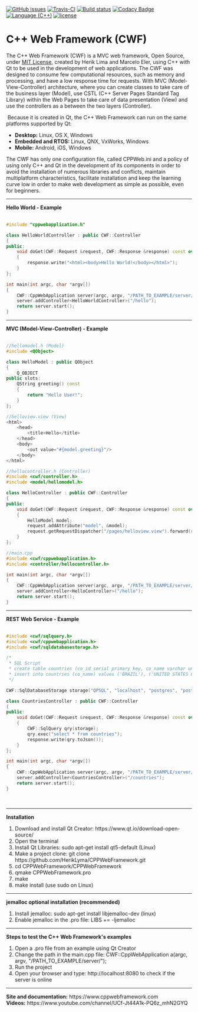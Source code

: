 [![GitHub issues](https://img.shields.io/github/issues/HerikLyma/CPPWebFramework.svg)](https://github.com/HerikLyma/CPPWebFramework/issues)
[![Travis-CI](https://travis-ci.org/HerikLyma/CPPWebFramework.svg?branch=master)](https://travis-ci.org/HerikLyma/CPPWebFramework)
[![Build status](https://ci.appveyor.com/api/projects/status/d8u7th2wl1qro6m2?svg=true)](https://ci.appveyor.com/project/HerikLyma/cppwebframework)
[![Codacy Badge](https://api.codacy.com/project/badge/Grade/8b818182369744f0af42a52785f7b5fe)](https://www.codacy.com/app/HerikLyma/CPPWebFramework?utm_source=github.com&amp;utm_medium=referral&amp;utm_content=HerikLyma/CPPWebFramework&amp;utm_campaign=Badge_Grade)
[![Language (C++)](https://img.shields.io/badge/powered_by-C++-green.svg?style=flat-square)](https://isocpp.org/)
[![license](https://img.shields.io/github/license/mashape/apistatus.svg)](https://github.com/HerikLyma/CPPWebFramework/blob/master/LICENSE.txt)


# C++ Web Framework (CWF)



​The C++ Web Framework (CWF) is a MVC web framework, Open Source, under <a href="https://github.com/HerikLyma/CPPWebFramework/blob/master/LICENSE.txt">MIT License</a>, created by Herik Lima and Marcelo Eler, 
using C++ with Qt to be used in the development of web applications. The CWF was designed to consume few computational resources, such as memory and processing, and have a low response time for requests. 
With MVC (Model-View-Controller) architecture, where you can create classes to take care of the business layer (Model), use CSTL (C++ Server Pages Standard Tag Library) within the Web Pages 
to take care of data presentation (View) and use the controllers as a between the two layers (Controller). 

​
Because it is created in Qt, the C++ Web Framework can run on the same platforms supported by Qt:

<ul>
    <li><b>Desktop:</b> Linux, OS X, Windows</li>
    <li><b>Embedded and RTOS:</b> Linux, QNX, VxWorks, Windows</li>
    <li><b>Mobile:</b> Android, iOS, Windows</li>
</ul>


The CWF has only one configuration file, called CPPWeb.ini and a policy of using only C++ and Qt in the development of its components in order to avoid the installation of numerous libraries and conflicts, maintain multiplatform characteristics, facilitate installation and keep the learning curve low in order to make web development as simple as possible, even for beginners.



<hr/><b>Hello World - Example</b></br></br>

```cpp
#include "cppwebapplication.h"

class HelloWorldController : public CWF::Controller
{
public:
    void doGet(CWF::Request &request, CWF::Response &response) const override
    {
        response.write("<html><body>Hello World!</body></html>");
    }
};

int main(int argc, char *argv[])
{
    CWF::CppWebApplication server(argc, argv, "/PATH_TO_EXAMPLE/server/");
    server.addController<HelloWorldController>("/hello");
    return server.start();
}
```

<hr/><b>MVC (Model-View-Controller) - Example</b></br></br>

```cpp
//hellomodel.h (Model)
#include <QObject>

class HelloModel : public QObject
{
    Q_OBJECT
public slots:
    QString greeting() const
    {
        return "Hello User!";
    }
};

//helloview.view (View)
<html>
    <head>
        <title>Hello</title>
    </head>
    <body>
        <out value="#{model.greeting}"/>
    </body>
</html>

//hellocontroller.h (Controller)
#include <cwf/controller.h>
#include <model/hellomodel.h>

class HelloController : public CWF::Controller
{
public:
    void doGet(CWF::Request &request, CWF::Response &response) const override
    {
        HelloModel model;
        request.addAttribute("model", &model);
        request.getRequestDispatcher("/pages/helloview.view").forward(request, response);
    }
};

//main.cpp
#include <cwf/cppwebapplication.h>
#include <controller/hellocontroller.h>

int main(int argc, char *argv[])
{
    CWF::CppWebApplication server(argc, argv, "/PATH_TO_EXAMPLE/server/");
    server.addController<HelloController>("/hello");
    return server.start();
}
```

<hr/><b>REST Web Service - Example</b></br></br>

```cpp
#include <cwf/sqlquery.h>
#include <cwf/cppwebapplication.h>
#include <cwf/sqldatabasestorage.h>

/* 
 * SQL Script
 * create table countries (co_id serial primary key, co_name varchar unique);
 * insert into countries (co_name) values ('BRAZIL'), ('UNITED STATES OF AMERICA'), ('CANADA');
 */

CWF::SqlDatabaseStorage storage("QPSQL", "localhost", "postgres", "postgres", "1234", 5432);

class CountriesController : public CWF::Controller
{
public:
    void doGet(CWF::Request &request, CWF::Response &response) const override
    {
        CWF::SqlQuery qry(storage);
        qry.exec("select * from countries");
        response.write(qry.toJson());
    }
};

int main(int argc, char *argv[])
{
    CWF::CppWebApplication server(argc, argv, "/PATH_TO_EXAMPLE/server/");
    server.addController<CountriesController>("/countries");
    return server.start();
}
```

</br><hr/><b>Installation</b></br>
<ol>
    <li>Download and install Qt Creator: https://www.qt.io/download-open-source/</li>
    <li>Open the terminal</li>
    <li>Install Qt Libraries: sudo apt-get install qt5-default (Linux)</li>
    <li>Make a project clone: git clone https://github.com/HerikLyma/CPPWebFramework.git</li>
    <li>cd CPPWebFramework/CPPWebFramework</li>
    <li>qmake CPPWebFramework.pro</li>
    <li>make</li>
    <li>make install (use sudo on Linux)</li>
</ol><hr/>

<b>jemalloc optional installation (recommended)</b></br>
<ol>
    <li>Install jemalloc: sudo apt-get install libjemalloc-dev (linux)</li>
    <li>Enable jemalloc in the .pro file: LIBS += -ljemalloc</li>
</ol><hr/>

<b>Steps to test the C++ Web Framework's examples</b></br>
<ol>
    <li>Open a .pro file from an example using Qt Creator</li>
    <li>Change the path in the main.cpp file: CWF::CppWebApplication a(argc, argv, "/PATH_TO_EXAMPLE/server/");</li>
    <li>Run the project</li>
    <li>Open your browser and type: http://localhost:8080 to check if the server is online</li>
</ol>

<hr/><b>Site and documentation:</b> https://www.cppwebframework.com <br>
<b>Videos:</b> https://www.youtube.com/channel/UCf-Jt44A1k-PQ6z_mhN2GYQ
